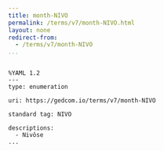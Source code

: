 ```yaml
---
title: month-NIVO
permalink: /terms/v7/month-NIVO.html
layout: none
redirect-from:
  - /terms/v7/month-NIVO
...
```


```

%YAML 1.2
---
type: enumeration

uri: https://gedcom.io/terms/v7/month-NIVO

standard tag: NIVO

descriptions:
  - Nivôse
...

```
